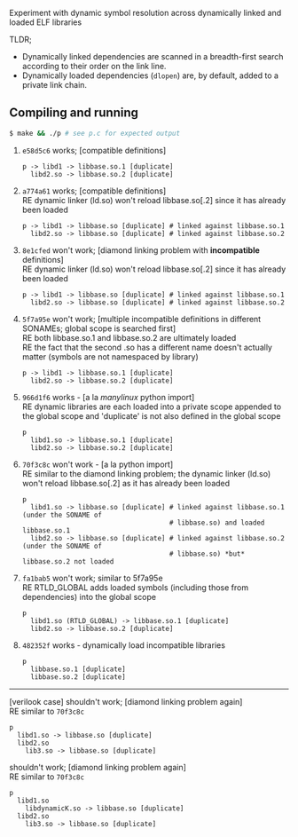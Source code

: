Experiment with dynamic symbol resolution across dynamically linked and loaded ELF libraries

TLDR;

- Dynamically linked dependencies are scanned in a breadth-first search according to their order on the link line.
- Dynamically loaded dependencies (`dlopen`) are, by default, added to a private link chain.


Compiling and running
---------------------
```bash
$ make && ./p # see p.c for expected output
```

1. `e58d5c6` works; [compatible definitions]
    ```
    p -> libd1 -> libbase.so.1 [duplicate]
      libd2.so -> libbase.so.2 [duplicate]
    ```

1. `a774a61` works; [compatible definitions]<br/>
    RE dynamic linker (ld.so) won't reload libbase.so[.2] since it has already been loaded
    ```
    p -> libd1 -> libbase.so [duplicate] # linked against libbase.so.1
      libd2.so -> libbase.so [duplicate] # linked against libbase.so.2
    ```

1. `8e1cfed` won't work; [diamond linking problem with **incompatible** definitions]<br/>
    RE dynamic linker (ld.so) won't reload libbase.so[.2] since it has already been loaded
    ```
    p -> libd1 -> libbase.so [duplicate] # linked against libbase.so.1
      libd2.so -> libbase.so [duplicate] # linked against libbase.so.2
    ```

1. `5f7a95e` won't work; [multiple incompatible definitions in different SONAMEs; global scope is searched first]<br/>
    RE both libbase.so.1 and libbase.so.2 are ultimately loaded<br/>
    RE the fact that the second .so has a different name doesn't actually matter (symbols are not namespaced by library)
    ```
    p -> libd1 -> libbase.so.1 [duplicate]
      libd2.so -> libbase.so.2 [duplicate]
    ```

1. `966d1f6` works - [a la *manylinux* python import]<br/>
    RE dynamic libraries are each loaded into a private scope appended to the global scope and 'duplicate' is not also defined in the global scope
    ```
    p
      libd1.so -> libbase.so.1 [duplicate]
      libd2.so -> libbase.so.2 [duplicate]
    ```

1. `70f3c8c` won't work - [a la python import]<br/>
    RE similar to the diamond linking problem; the dynamic linker (ld.so) won't reload libbase.so[.2] as it has already been loaded
    ```
    p
      libd1.so -> libbase.so [duplicate] # linked against libbase.so.1 (under the SONAME of
                                         # libbase.so) and loaded libbase.so.1
      libd2.so -> libbase.so [duplicate] # linked against libbase.so.2 (under the SONAME of
                                         # libbase.so) *but* libbase.so.2 not loaded
    ```

1. `fa1bab5` won't work; similar to 5f7a95e<br/>
    RE RTLD_GLOBAL adds loaded symbols (including those from dependencies) into the global scope
    ```
    p
      libd1.so (RTLD_GLOBAL) -> libbase.so.1 [duplicate]
      libd2.so -> libbase.so.2 [duplicate]
    ```

1. `482352f` works - dynamically load incompatible libraries
    ```
    p
      libbase.so.1 [duplicate]
      libbase.so.2 [duplicate]
    ```

---
[verilook case]
shouldn't work; [diamond linking problem again]<br/>
RE similar to `70f3c8c`
```
p
  libd1.so -> libbase.so [duplicate]
  libd2.so
    lib3.so -> libbase.so [duplicate]
```

shouldn't work; [diamond linking problem again]<br/>
RE similar to `70f3c8c`
```
p
  libd1.so
    libdynamicK.so -> libbase.so [duplicate]
  libd2.so
    lib3.so -> libbase.so [duplicate]
```
